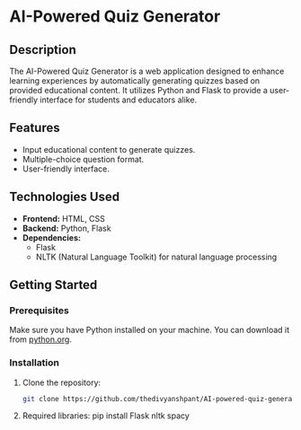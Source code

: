 # AI-Powered Quiz Generator

## Description
The AI-Powered Quiz Generator is a web application designed to enhance learning experiences by automatically generating quizzes based on provided educational content. It utilizes Python and Flask to provide a user-friendly interface for students and educators alike.

## Features
- Input educational content to generate quizzes.
- Multiple-choice question format.
- User-friendly interface.

## Technologies Used
- **Frontend:** HTML, CSS
- **Backend:** Python, Flask
- **Dependencies:** 
  - Flask
  - NLTK (Natural Language Toolkit) for natural language processing

## Getting Started

### Prerequisites
Make sure you have Python installed on your machine. You can download it from [python.org](https://www.python.org/downloads/).

### Installation

1. Clone the repository:
   ```bash
   git clone https://github.com/thedivyanshpant/AI-powered-quiz-generator.git

2. Required libraries:
   pip install Flask nltk spacy
